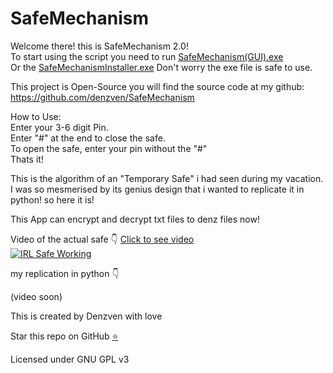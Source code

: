 # SafeMechanism

Welcome there! this is SafeMechanism 2.0!  
To start using the script you need to run [SafeMechanism(GUI).exe](https://github.com/denzven/SafeMechanism/blob/main/App/SafeMechanism(GUI).exe?raw=true)  
Or the [SafeMechanismInstaller.exe](https://github.com/denzven/SafeMechanism/blob/main/Installer/SafeMechanismInstaller.exe?raw=true)
Don't worry the exe file is safe to use.  

This project is Open-Source you will find the source code at my github:
https://github.com/denzven/SafeMechanism  


How to Use:  
Enter your 3-6 digit Pin.  
Enter "#" at the end to close the safe.  
To open the safe, enter your pin without the "#"  
Thats it!  

This is the algorithm of an "Temporary Safe" i had seen during my vacation.  
I was so mesmerised by its genius design that i wanted to replicate it in python! so here it is!  

This App can encrypt and decrypt txt files to denz files now!

Video of the actual safe 👇 [Click to see video](https://i.imgur.com/CAP0YXj)  
[![IRL Safe Working](https://i.imgur.com/CAP0YXj.gif)](https://i.imgur.com/CAP0YXj.mp4)  

my replication in python 👇  

(video soon)



This is created by Denzven with love

Star this repo on GitHub [⭐](https://github.com/denzven/SafeMechanism)



Licensed under GNU GPL v3
